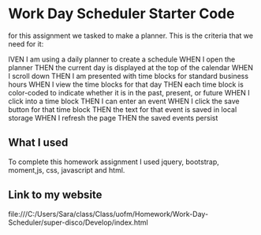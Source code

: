 # Work Day Scheduler Starter Code
for this assignment we tasked to make a planner. This is the criteria that we need for it:

IVEN I am using a daily planner to create a schedule
WHEN I open the planner
THEN the current day is displayed at the top of the calendar
WHEN I scroll down
THEN I am presented with time blocks for standard business hours
WHEN I view the time blocks for that day
THEN each time block is color-coded to indicate whether it is in the past, present, or future
WHEN I click into a time block
THEN I can enter an event
WHEN I click the save button for that time block
THEN the text for that event is saved in local storage
WHEN I refresh the page
THEN the saved events persist

## What I used
To complete this homework assignment I used jquery, bootstrap, moment,js, css, javascript and html.

## Link to my website
file:///C:/Users/Sara/class/Class/uofm/Homework/Work-Day-Scheduler/super-disco/Develop/index.html
